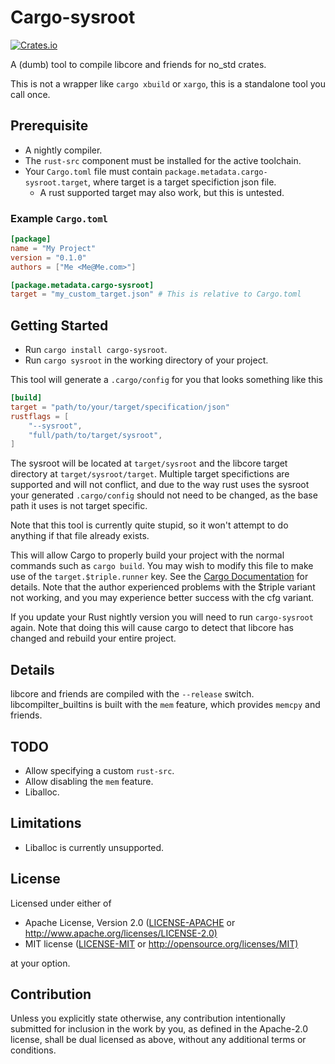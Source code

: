 # Cargo-sysroot

[![Crates.io](https://img.shields.io/crates/v/cargo-sysroot.svg)](https://crates.io/crates/cargo-sysroot)

A (dumb) tool to compile libcore and friends for no_std crates.

This is not a wrapper like `cargo xbuild` or `xargo`, this is a standalone tool you call once.

## Prerequisite

* A nightly compiler.
* The `rust-src` component must be installed for the active toolchain.
* Your `Cargo.toml` file must contain `package.metadata.cargo-sysroot.target`, where target is a target specifiction json file.
    * A rust supported target may also work, but this is untested.

### Example `Cargo.toml`

```toml
[package]
name = "My Project"
version = "0.1.0"
authors = ["Me <Me@Me.com>"]

[package.metadata.cargo-sysroot]
target = "my_custom_target.json" # This is relative to Cargo.toml
```

## Getting Started

* Run `cargo install cargo-sysroot`.
* Run `cargo sysroot` in the working directory of your project.

This tool will generate a `.cargo/config` for you that looks something like this

```toml
[build]
target = "path/to/your/target/specification/json"
rustflags = [
    "--sysroot",
    "full/path/to/target/sysroot",
]
```

The sysroot will be located at `target/sysroot` and the libcore target directory at `target/sysroot/target`.
Multiple target specifictions are supported and will not conflict, and due to the way rust uses the sysroot your generated `.cargo/config`
should not need to be changed, as the base path it uses is not target specific.

Note that this tool is currently quite stupid, so it won't attempt to do anything if that file already exists.

This will allow Cargo to properly build your project with the normal commands such as `cargo build`.
You may wish to modify this file to make use of the `target.$triple.runner` key. See the [Cargo Documentation](https://doc.rust-lang.org/cargo/reference/config.html#configuration-keys) for details.
Note that the author experienced problems with the $triple variant not working, and you may experience better success with the cfg variant.

If you update your Rust nightly version you will need to run `cargo-sysroot` again.
Note that doing this will cause cargo to detect that libcore has changed and rebuild your entire project.

## Details

libcore and friends are compiled with the `--release` switch.
libcompilter_builtins is built with the `mem` feature, which provides `memcpy` and friends.

## TODO

* Allow specifying a custom `rust-src`.
* Allow disabling the `mem` feature.
* Liballoc.

## Limitations

* Liballoc is currently unsupported.

## License

Licensed under either of

* Apache License, Version 2.0
   ([LICENSE-APACHE](LICENSE-APACHE) or <http://www.apache.org/licenses/LICENSE-2.0)>
* MIT license
   ([LICENSE-MIT](LICENSE-MIT) or <http://opensource.org/licenses/MIT)>

at your option.

## Contribution

Unless you explicitly state otherwise, any contribution intentionally submitted
for inclusion in the work by you, as defined in the Apache-2.0 license, shall be
dual licensed as above, without any additional terms or conditions.
